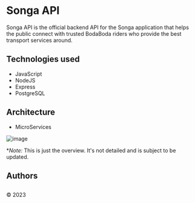 # Songa API

Songa API is the official backend API for the Songa application that helps the public connect with trusted BodaBoda riders who provide the best transport services around.

## Technologies used

- JavaScript
- NodeJS
- Express
- PostgreSQL

## Architecture

- MicroServices

![image](https://user-images.githubusercontent.com/61131314/236658041-a4e5d895-37b4-46ec-bf51-8d494ce019a3.png)

**Note:* This is just the overview. It's not detailed and is subject to be updated.

## Authors


##

&copy; 2023
